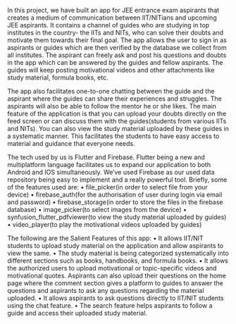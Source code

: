 In this project, we have built an app for JEE entrance exam aspirants that creates a medium of communication between IIT/NITians and upcoming JEE aspirants.
It contains a channel of guides who are studying in top institutes in the country- the IITs and NITs, who can solve their doubts and motivate them towards their final goal. The app allows the user to sign in as aspirants or guides which are then verified by the database we collect from all institutes. The aspirant can freely ask and post his questions and doubts in the app which can be answered by the guides and fellow aspirants. The guides will keep posting motivational videos and other attachments like study material, formula books, etc.

The app also facilitates one-to-one chatting between the guide and the aspirant where the guides can share their experiences and struggles. The aspirants will also be able to follow the mentor he or she likes. 
The main feature of the application is that you can upload your doubts directly on the feed screen or can discuss them with the guides(students from various IITs and NITs). You can also view the study material uploaded by these guides in a systematic manner. This facilitates the students to have easy access to material and guidance that everyone needs. 

The tech used by us is Flutter and Firebase. Flutter being a new and multiplatform language facilitates us to expand our application to both Android and IOS simultaneously. We’ve used Firebase as our used data repository being easy to implement and a really powerful tool.
Briefly, some of the features used are:
•	file_picker(in order to select file from your device)
•	firebase_auth(for the authorisation of user during login via email and password)
•	firebase_storage(in order to store the files in the firebase database)
•	image_picker(to select images from the device)
•	synfusion_flutter_pdfviewer(to view the study material uploaded by guides)
•	video_player(to play the motivational videos uploaded by guides)


The following are the Salient Features of this app:
•	It allows IIT/NIT students to upload study material on the application and allow aspirants to view the same.
•	The study material is being categorized systematically into different sections such as books, handbooks, and formula books.
•	It allows the authorized users to upload motivational or topic-specific videos and motivational quotes. Aspirants can also upload their questions on the home page where the comment section gives a platform to guides to answer the questions and aspirants to ask any questions regarding the material uploaded.
•	It allows aspirants to ask questions directly to IIT/NIT students using the chat feature.
•	The search feature helps aspirants to follow a guide and access their uploaded study material.

